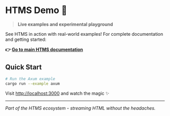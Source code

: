 # HTMS Demo 🎪

> **Live examples and experimental playground**

See HTMS in action with real-world examples! For complete documentation and getting started:

**👉 [Go to main HTMS documentation](https://github.com/skarab42/htms)**

## Quick Start

```bash
# Run the Axum example
cargo run --example axum
``` 

Visit [http://localhost:3000](http://localhost:3000) and watch the magic ✨

---

*Part of the HTMS ecosystem - streaming HTML without the headaches.*
